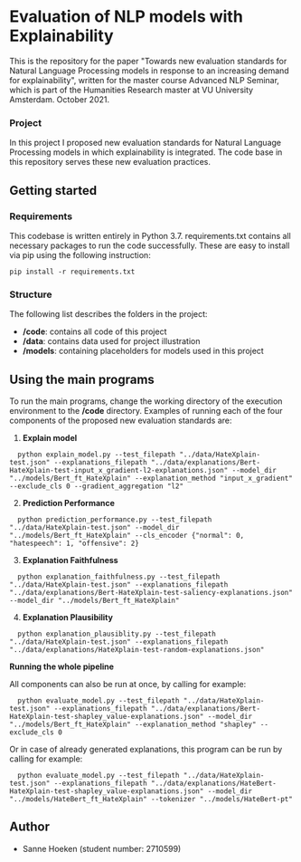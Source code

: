 # Evaluation of NLP models with Explainability

This is the repository for the paper "Towards new evaluation standards for Natural Language Processing models in response to an increasing demand for explainability", written for the master course Advanced NLP Seminar, which is part of the Humanities Research master at VU University Amsterdam.
October 2021.

### Project

In this project I proposed new evaluation standards for Natural Language Processing models in which explainability is integrated. The code base in this repository serves these new evaluation practices.

## Getting started

### Requirements

This codebase is written entirely in Python 3.7. requirements.txt contains all necessary packages to run the code successfully. These are easy to install via pip using the following instruction:

```
pip install -r requirements.txt
```

### Structure

The following list describes the folders in the project:

- **/code**: contains all code of this project
- **/data**: contains data used for project illustration
- **/models**: containing placeholders for models used in this project

## Using the main programs

To run the main programs, change the working directory of the execution environment to the **/code** directory. Examples of running each of the four components of the proposed new evaluation standards are:

1. **Explain model**

  ```
    python explain_model.py --test_filepath "../data/HateXplain-test.json" --explanations_filepath "../data/explanations/Bert-HateXplain-test-input_x_gradient-l2-explanations.json" --model_dir "../models/Bert_ft_HateXplain" --explanation_method "input_x_gradient" --exclude_cls 0 --gradient_aggregation "l2"
  ```

2. **Prediction Performance**

  ```
    python prediction_performance.py --test_filepath "../data/HateXplain-test.json" --model_dir "../models/Bert_ft_HateXplain" --cls_encoder {"normal": 0, "hatespeech": 1, "offensive": 2}
  ```

3. **Explanation Faithfulness**

  ```
    python explanation_faithfulness.py --test_filepath "../data/HateXplain-test.json" --explanations_filepath "../data/explanations/Bert-HateXplain-test-saliency-explanations.json" --model_dir "../models/Bert_ft_HateXplain"
  ```

4. **Explanation Plausibility**

  ```
    python explanation_plausiblity.py --test_filepath "../data/HateXplain-test.json" --explanations_filepath "../data/explanations/HateXplain-test-random-explanations.json"
  ```

**Running the whole pipeline**

  All components can also be run at once, by calling for example:

  ```
    python evaluate_model.py --test_filepath "../data/HateXplain-test.json" --explanations_filepath "../data/explanations/Bert-HateXplain-test-shapley_value-explanations.json" --model_dir "../models/Bert_ft_HateXplain" --explanation_method "shapley" --exclude_cls 0
  ```
  
  Or in case of already generated explanations, this program can be run by calling for example:

  ```
    python evaluate_model.py --test_filepath "../data/HateXplain-test.json" --explanations_filepath "../data/explanations/HateBert-HateXplain-test-shapley_value-explanations.json" --model_dir "../models/HateBert_ft_HateXplain" --tokenizer "../models/HateBert-pt"
  ```

## Author
- Sanne Hoeken (student number: 2710599)
